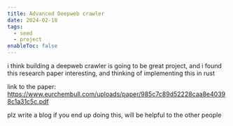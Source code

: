 ```yaml
---
title: Advanced Deepweb crawler
date: 2024-02-18
tags:
  - seed
  - project
enableToc: false
---
```

i think building a deepweb crawler is going to be great project, and i found this research paper interesting, and thinking of implementing this in rust

link to the paper: https://www.eurchembull.com/uploads/paper/985c7c89d52228caa8e40398c1a31c5c.pdf


plz write a blog if you end up doing this, will be helpful to the other people